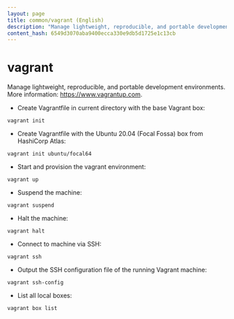 ```yaml
---
layout: page
title: common/vagrant (English)
description: "Manage lightweight, reproducible, and portable development environments."
content_hash: 6549d3070aba9400ecca330e9db5d1725e1c13cb
---
```

# vagrant

Manage lightweight, reproducible, and portable development environments.
More information: <https://www.vagrantup.com>.

- Create Vagrantfile in current directory with the base Vagrant box:

`vagrant init`

- Create Vagrantfile with the Ubuntu 20.04 (Focal Fossa) box from HashiCorp Atlas:

`vagrant init ubuntu/focal64`

- Start and provision the vagrant environment:

`vagrant up`

- Suspend the machine:

`vagrant suspend`

- Halt the machine:

`vagrant halt`

- Connect to machine via SSH:

`vagrant ssh`

- Output the SSH configuration file of the running Vagrant machine:

`vagrant ssh-config`

- List all local boxes:

`vagrant box list`
